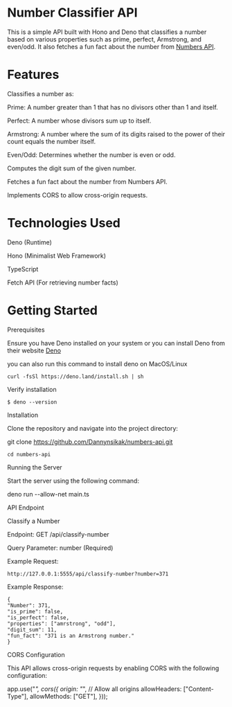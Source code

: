 # Number Classifier API

This is a simple API built with Hono and Deno that classifies a number based on various properties such as prime, perfect, Armstrong, and even/odd. It also fetches a fun fact about the number from [Numbers API](http://numbersapi.com/#42).

# Features

Classifies a number as:

Prime: A number greater than 1 that has no divisors other than 1 and itself.

Perfect: A number whose divisors sum up to itself.

Armstrong: A number where the sum of its digits raised to the power of their count equals the number itself.

Even/Odd: Determines whether the number is even or odd.

Computes the digit sum of the given number.

Fetches a fun fact about the number from Numbers API.

Implements CORS to allow cross-origin requests.

# Technologies Used

Deno (Runtime)

Hono (Minimalist Web Framework)

TypeScript

Fetch API (For retrieving number facts)

# Getting Started

Prerequisites

Ensure you have Deno installed on your system or you can install Deno from their website [Deno](https://deno.com/)

you can also run this command to install deno on MacOS/Linux

    curl -fsSl https://deno.land/install.sh | sh

Verify installation

    $ deno --version

Installation

Clone the repository and navigate into the project directory:

git clone https://github.com/Dannynsikak/numbers-api.git

    cd numbers-api

Running the Server

Start the server using the following command:

deno run --allow-net main.ts

API Endpoint

Classify a Number

Endpoint: GET /api/classify-number

Query Parameter: number (Required)

Example Request:

    http://127.0.0.1:5555/api/classify-number?number=371

Example Response:

    {
    "Number": 371,
    "is_prime": false,
    "is_perfect": false,
    "properties": ["amrstrong", "odd"],
    "digit_sum": 11,
    "fun_fact": "371 is an Armstrong number."
    }

CORS Configuration

This API allows cross-origin requests by enabling CORS with the following configuration:

app.use("_", cors({
origin: "_", // Allow all origins
allowHeaders: ["Content-Type"],
allowMethods: ["GET"],
}));
